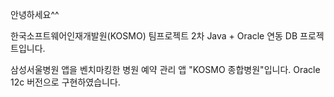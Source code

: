 안녕하세요^^

한국소프트웨어인재개발원(KOSMO) 팀프로젝트 2차
Java + Oracle 연동 DB 프로젝트입니다.

삼성서울병원 앱을 벤치마킹한 병원 예약 관리 앱 "KOSMO 종합병원"입니다.
Oracle 12c 버전으로 구현하였습니다.

